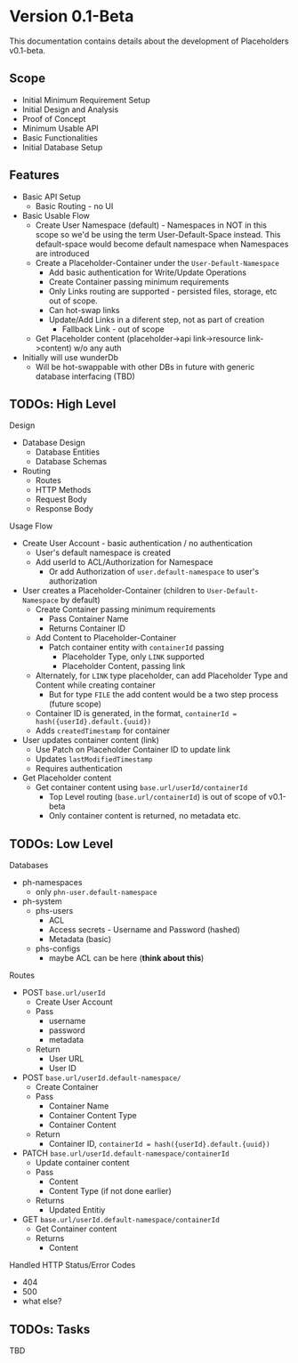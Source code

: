 # Version 0.1-Beta 

This documentation contains details about the development of Placeholders v0.1-beta.

## Scope

- Initial Minimum Requirement Setup
- Initial Design and Analysis
- Proof of Concept
- Minimum Usable API
- Basic Functionalities
- Initial Database Setup

## Features

- Basic API Setup
  - Basic Routing - no UI
- Basic Usable Flow
  - Create User Namespace (default) - Namespaces in NOT in this scope so we'd be using the term User-Default-Space instead. This default-space would become default namespace when Namespaces are introduced
  - Create a Placeholder-Container under the `User-Default-Namespace`
    - Add basic authentication for Write/Update Operations
    - Create Container passing minimum requirements
    - Only Links routing are supported - persisted files, storage, etc out of scope.
    - Can hot-swap links
    - Update/Add Links in a diferent step, not as part of creation
      - Fallback Link - out of scope
  - Get Placeholder content (placeholder->api link->resource link->content) w/o any auth
- Initially will use wunderDb
  - Will be hot-swappable with other DBs in future with generic database interfacing (TBD)

## TODOs: High Level

Design
  - Database Design
    - Database Entities
    - Database Schemas
  - Routing
    - Routes 
    - HTTP Methods
    - Request Body
    - Response Body

Usage Flow
  - Create User Account - basic authentication / no authentication
    - User's default namespace is created
    - Add userId to ACL/Authorization for Namespace 
      - Or add Authorization of `user.default-namespace` to user's authorization
  - User creates a Placeholder-Container (children to `User-Default-Namespace` by default)
    - Create Container passing minimum requirements
      - Pass Container Name
      - Returns Container ID 
    - Add Content to Placeholder-Container 
      - Patch container entity with `containerId` passing
        - Placeholder Type, only `LINK` supported
        - Placeholder Content, passing link
    - Alternately, for `LINK` type placeholder, can add Placeholder Type and Content while creating container
      - But for type `FILE` the add content would be a two step process (future scope)
    - Container ID is generated, in the format, `containerId = hash({userId}.default.{uuid})`
    - Adds `createdTimestamp` for container
  - User updates container content (link) 
    - Use Patch on Placeholder Container ID to update link
    - Updates `lastModifiedTimestamp` 
    - Requires authentication
  - Get Placeholder content 
    - Get container content using `base.url/userId/containerId`
      - Top Level routing (`base.url/containerId`) is out of scope of v0.1-beta
      - Only container content is returned, no metadata etc.


## TODOs: Low Level

Databases
  - ph-namespaces
    - only `phn-user.default-namespace`
  - ph-system
    - phs-users
      - ACL 
      - Access secrets - Username and Password (hashed)
      - Metadata (basic)
    - phs-configs
      - maybe ACL can be here (**think about this**)

Routes
  - POST `base.url/userId`
    - Create User Account
    - Pass 
      - username
      - password
      - metadata
    - Return
      - User URL
      - User ID
  - POST `base.url/userId.default-namespace/`
    - Create Container
    - Pass 
      - Container Name
      - Container Content Type
      - Container Content
    - Return
      - Container ID, `containerId = hash({userId}.default.{uuid})`
  - PATCH `base.url/userId.default-namespace/containerId`
    - Update container content
    - Pass
      - Content
      - Content Type (if not done earlier)
    - Returns 
      - Updated Entitiy
  - GET `base.url/userId.default-namespace/containerId`
    - Get Container content
    - Returns
      - Content

Handled HTTP Status/Error Codes
  - 404
  - 500
  - what else?

## TODOs: Tasks

TBD
